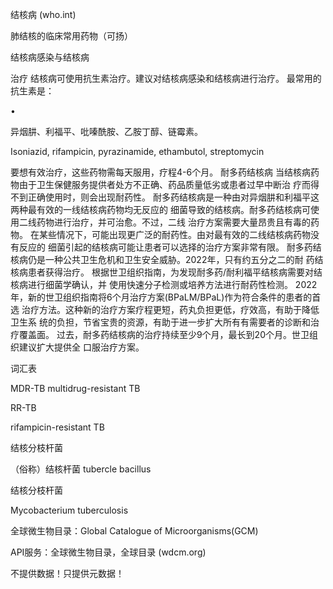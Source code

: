 

结核病 (who.int)

肺结核的临床常用药物（可扬）

结核病感染与结核病

治疗
结核病可使用抗生素治疗。建议对结核病感染和结核病进行治疗。
最常用的抗生素是：

•

异烟肼、利福平、吡嗪酰胺、乙胺丁醇、链霉素。

Isoniazid, rifampicin, pyrazinamide, ethambutol, streptomycin

要想有效治疗，这些药物需每天服用，疗程4-6个月。
耐多药结核病
当结核病药物由于卫生保健服务提供者处方不正确、药品质量低劣或患者过早中断治
疗而得不到正确使用时，则会出现耐药性。
耐多药结核病是一种由对异烟肼和利福平这两种最有效的一线结核病药物均无反应的
细菌导致的结核病。耐多药结核病可使用二线药物进行治疗，并可治愈。不过，二线
治疗方案需要大量昂贵且有毒的药物。
在某些情况下，可能出现更广泛的耐药性。由对最有效的二线结核病药物没有反应的
细菌引起的结核病可能让患者可以选择的治疗方案非常有限。
耐多药结核病仍是一种公共卫生危机和卫生安全威胁。2022年，只有约五分之二的耐
药结核病患者获得治疗。
根据世卫组织指南，为发现耐多药/耐利福平结核病需要对结核病进行细菌学确认，并
使用快速分子检测或培养方法进行耐药性检测。
2022年，新的世卫组织指南将6个月治疗方案(BPaLM/BPaL)作为符合条件的患者的首选
治疗方法。这种新的治疗方案疗程更短，药丸负担更低，疗效高，有助于降低卫生系
统的负担，节省宝贵的资源，有助于进一步扩大所有有需要者的诊断和治疗覆盖面。
过去，耐多药结核病的治疗持续至少9个月，最长到20个月。世卫组织建议扩大提供全
口服治疗方案。

词汇表

MDR-TB multidrug-resistant TB

RR-TB

rifampicin-resistant TB

结核分枝杆菌

（俗称）结核杆菌 tubercle bacillus

结核分枝杆菌

Mycobacterium tuberculosis

全球微生物目录：Global Catalogue of Microorganisms(GCM)

API服务：全球微生物目录，全球目录 (wdcm.org)

不提供数据！只提供元数据！

